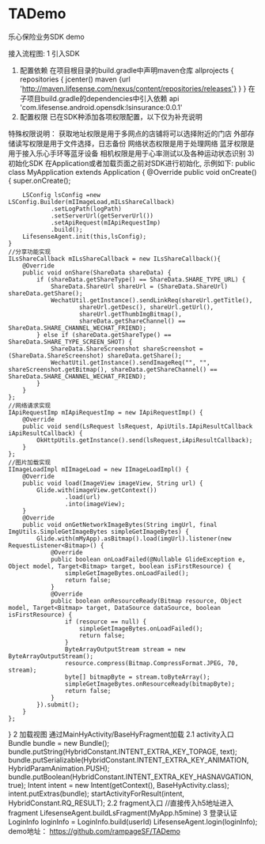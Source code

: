 # TADemo
乐心保险业务SDK demo

接入流程图:
1 引入SDK
1) 配置依赖
在项目根目录的build.gradle中声明maven仓库
allprojects {
    repositories {
        jcenter()
        maven {url 'http://maven.lifesense.com/nexus/content/repositories/releases'}
    }
}
在子项目build.gradle的dependencies中引入依赖
api 'com.lifesense.android.opensdk:lsinsurance:0.0.1'
2) 配置权限
已在SDK种添加各项权限配置，以下仅为补充说明
        <uses-permission android:name="android.permission.INTERNET"/>
    <!-- 检测联网方式, 区分用户设备使用的是2G、3G或是WiFi -->
    <uses-permission android:name="android.permission.ACCESS_NETWORK_STATE" />
    <uses-permission android:name="android.permission.ACCESS_WIFI_STATE" />
    <!-- 外部存储写入权限 -->
    <uses-permission android:name="android.permission.WRITE_EXTERNAL_STORAGE" />
    <!-- 为了更好的体验需要获取地理信息的权限 (以下非必须权限) -->
    <uses-permission android:name="android.permission.ACCESS_GPS" />
    <uses-permission android:name="android.permission.ACCESS_ASSISTED_GPS" />
    <uses-permission android:name="android.permission.ACCESS_LOCATION" />
    <uses-permission android:name="android.permission.ACCESS_FINE_LOCATION" />
    <uses-permission android:name="android.permission.ACCESS_COARSE_LOCATION" />
    <uses-permission android:name="android.permission.READ_PHONE_STATE" />
    <!-- 蓝牙相关 -->
    <uses-permission android:name="android.permission.BLUETOOTH" />
    <uses-permission android:name="android.permission.BLUETOOTH_ADMIN" />
    <!-- 相机 -->
    <uses-permission android:name="android.permission.CAMERA" />
    <uses-permission android:name="android.permission.FLASHLIGHT" />
特殊权限说明：
获取地址权限是用于多网点的店铺将可以选择附近的门店
外部存储读写权限是用于文件选择，日志备份
网络状态权限是用于处理网络
蓝牙权限是用于接入乐心手环等蓝牙设备
相机权限是用于心率测试以及各种运动状态识别
3) 初始化SDK
在Application或者加载页面之前对SDK进行初始化, 示例如下:
public class MyApplication extends Application {
    @Override
    public void onCreate() {
        super.onCreate();
        
        LSConfig lsConfig =new LSConfig.Builder(mIImageLoad,mILsShareCallback)
                .setLogPath(logPath)
                .setServerUrl(getServerUrl())
                .setApiRequest(mIApiRequestImp)
                .build();
        LifesenseAgent.init(this,lsConfig);
    }
    //分享功能实现
    ILsShareCallback mILsShareCallback = new ILsShareCallback(){
        @Override
        public void onShare(ShareData shareData) {
            if (shareData.getShareType() == ShareData.SHARE_TYPE_URL) {
                ShareData.ShareUrl shareUrl = (ShareData.ShareUrl) shareData.getShare();
                WechatUtil.getInstance().sendLinkReq(shareUrl.getTitle(),
                        shareUrl.getDesc(), shareUrl.getUrl(),
                        shareUrl.getThumbImgBitmap(),
                        shareData.getShareChannel() == ShareData.SHARE_CHANNEL_WECHAT_FRIEND);
            } else if (shareData.getShareType() == ShareData.SHARE_TYPE_SCREEN_SHOT) {
                ShareData.ShareScreenshot shareScreenshot = (ShareData.ShareScreenshot) shareData.getShare();
                WechatUtil.getInstance().sendImageReq("", "", shareScreenshot.getBitmap(), shareData.getShareChannel() == ShareData.SHARE_CHANNEL_WECHAT_FRIEND);
            }
        }
    };
    //网络请求实现
    IApiRequestImp mIApiRequestImp = new IApiRequestImp() {
        @Override
        public void send(LsRequest lsRequest, ApiUtils.IApiResultCallback iApiResultCallback) {
            OkHttpUtils.getInstance().send(lsRequest,iApiResultCallback);
        }
    };
    //图片加载实现
    IImageLoadImpl mIImageLoad = new IImageLoadImpl() {
        @Override
        public void load(ImageView imageView, String url) {
            Glide.with(imageView.getContext())
                    .load(url)
                    .into(imageView);
        }
        @Override
        public void onGetNetworkImageBytes(String imgUrl, final ImgUtils.SimpleGetImageBytes simpleGetImageBytes) {
            Glide.with(mMyApp).asBitmap().load(imgUrl).listener(new RequestListener<Bitmap>() {
                @Override
                public boolean onLoadFailed(@Nullable GlideException e, Object model, Target<Bitmap> target, boolean isFirstResource) {
                    simpleGetImageBytes.onLoadFailed();
                    return false;
                }
                @Override
                public boolean onResourceReady(Bitmap resource, Object model, Target<Bitmap> target, DataSource dataSource, boolean isFirstResource) {
                    if (resource == null) {
                        simpleGetImageBytes.onLoadFailed();
                        return false;
                    }
                    ByteArrayOutputStream stream = new ByteArrayOutputStream();
                    resource.compress(Bitmap.CompressFormat.JPEG, 70, stream);
                    byte[] bitmapByte = stream.toByteArray();
                    simpleGetImageBytes.onResourceReady(bitmapByte);
                    return false;
                }
            }).submit();
        }
    };
}
2 加载视图
通过MainHyActivity/BaseHyFragment加载
2.1 activity入口
    Bundle bundle = new Bundle();
    bundle.putString(HybridConstant.INTENT_EXTRA_KEY_TOPAGE, text);
    bundle.putSerializable(HybridConstant.INTENT_EXTRA_KEY_ANIMATION, HybridParamAnimation.PUSH);
    bundle.putBoolean(HybridConstant.INTENT_EXTRA_KEY_HASNAVGATION, true);
    Intent intent = new Intent(getContext(), BaseHyActivity.class);
    intent.putExtras(bundle);
    startActivityForResult(intent, HybridConstant.RQ_RESULT);
2.2 fragment入口
//直接传入h5地址进入fragment
LifesenseAgent.buildLsFragment(MyApp.h5mine)
3 登录认证
LoginInfo loginInfo = LoginInfo.build(userId)
LifesenseAgent.login(loginInfo);
demo地址：
https://github.com/rampageSF/TADemo

